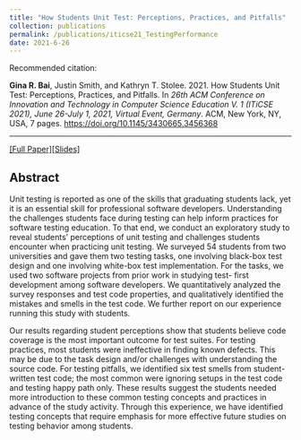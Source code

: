 ```yaml
---
title: "How Students Unit Test: Perceptions, Practices, and Pitfalls"
collection: publications
permalink: /publications/iticse21_TestingPerformance
date: 2021-6-26
---
```

Recommended citation: 

**Gina R. Bai**, Justin Smith, and Kathryn T. Stolee. 2021. How Students Unit Test: Perceptions, Practices, and Pitfalls. In <i>26th ACM Conference on Innovation and Technology in Computer Science Education V. 1 (ITiCSE 2021), June 26-July 1, 2021, Virtual Event, Germany</i>. ACM, New York, NY, USA, 7 pages. https://doi.org/10.1145/3430665.3456368

---
[[Full Paper]](http://ginabai.github.io/files/PaperPreprints/iticse21_TestingPerformance.pdf)[[Slides]](http://ginabai.github.io/files/ConferenceSlides/iticse2021.pdf)

## Abstract
Unit testing is reported as one of the skills that graduating students lack, yet it is an essential skill for professional software developers. Understanding the challenges students face during testing can help inform practices for software testing education. To that end, we conduct an exploratory study to reveal students’ perceptions of unit testing and challenges students encounter when practicing unit testing. We surveyed 54 students from two universities and gave them two testing tasks, one involving black-box test design and one involving white-box test implementation. For the tasks, we used two software projects from prior work in studying test- first development among software developers. We quantitatively analyzed the survey responses and test code properties, and qualitatively identified the mistakes and smells in the test code. We further report on our experience running this study with students.

Our results regarding student perceptions show that students believe code coverage is the most important outcome for test suites. For testing practices, most students were ineffective in finding known defects. This may be due to the task design and/or challenges with understanding the source code. For testing pitfalls, we identified six test smells from student-written test code; the most common were ignoring setups in the test code and testing happy path only. These results suggest the students needed more introduction to these common testing concepts and practices in advance of the study activity. Through this experience, we have identified testing concepts that require emphasis for more effective future studies on testing behavior among students.


